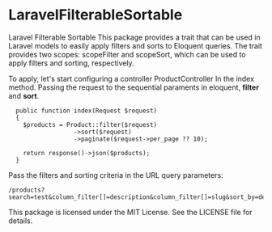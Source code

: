 # LaravelFilterableSortable
Laravel Filterable Sortable
This package provides a trait that can be used in Laravel models to easily apply filters and sorts to Eloquent queries. The trait provides two scopes: scopeFilter and scopeSort, which can be used to apply filters and sorting, respectively.

To apply, let's start configuring a controller ProductController In the index method. Passing the request to the sequential paraments in eloquent, <b>filter</b> and <b>sort</b>.
```
  public function index(Request $request)
  {
    $products = Product::filter($request)
                  ->sort($request)
                  ->paginate($request->per_page ?? 10);

    return response()->json($products);
  }
```


Pass the filters and sorting criteria in the URL query parameters:
```
/products?search=test&column_filter[]=description&column_filter[]=slug&sort_by=description&sort_type=asc
```

This package is licensed under the MIT License. See the LICENSE file for details.
